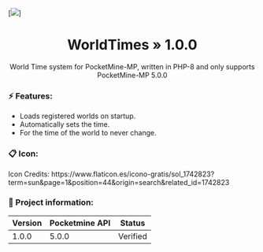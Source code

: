 [![](https://poggit.pmmp.io/shield.state/WorldTimes)]

<div align="center">
<h1>WorldTimes » 1.0.0</h1>
<p>World Time system for PocketMine-MP, written in PHP-8 and only supports PocketMine-MP 5.0.0</p>
</div>

<h3>⚡ Features:</h3>
<ul>
<li>Loads registered worlds on startup.</li>
<li>Automatically sets the time.</li>
<li>For the time of the world to never change.</li>
</ul>

### 📋 Icon:
<p>Icon Credits: https://www.flaticon.es/icono-gratis/sol_1742823?term=sun&page=1&position=44&origin=search&related_id=1742823</p>

### 📖 Project information:
| Version | Pocketmine API | Status   |
|---------|----------------|----------|
| 1.0.0   | 5.0.0          | Verified |